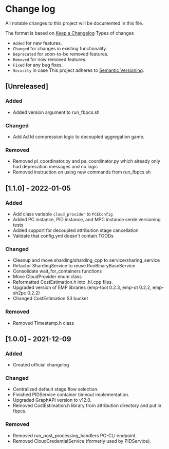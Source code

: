 # Change log
All notable changes to this project will be documented in this file.

The format is based on [Keep a Changelog](https://keepachangelog.com/en/1.0.0/)
Types of changes
  - `Added` for new features.
  - `Changed` for changes in existing functionality.
  - `Deprecated` for soon-to-be removed features.
  - `Removed` for now removed features.
  - `Fixed` for any bug fixes.
  - `Security` in case
This project adheres to [Semantic Versioning](https://semver.org/spec/v2.0.0.html).

## [Unreleased]
### Added
  - Added version argument to run_fbpcs.sh

### Changed
- Add Ad Id compression logic to decoupled aggregation game.

### Removed
  - Removed pl_coordinator.py and pa_coordinator.py which already only had deprecation messages and no logic
  - Removed instruction on using new commands from run_fbpcs.sh

## [1.1.0] - 2022-01-05
### Added
  - Add class variable `cloud_provider` to `PCEConfig`
  - Added PC instance, PID instance, and MPC instance serde versioning tests
  - Added support for decoupled attribution stage cancellation
  - Validate that config.yml doesn't contain TOODs

### Changed
  - Cleanup and move sharding/sharding_cpp to service/sharing_service
  - Refactor ShardingService to reuse RunBinaryBaseService
  - Consolidate wait_for_containers functions
  - Move CloudProvider enum class
  - Reformatted CostEstimation.h into .h/.cpp files.
  - Upgraded version of EMP libraries (emp-tool 0.2.3, emp-ot 0.2.2, emp-sh2pc 0.2.2)
  - Changed CostEstimation S3 bucket

### Removed
  - Removed Timestamp.h class

## [1.0.0] - 2021-12-09
### Added
  - Created official changelog

### Changed
  - Centralized default stage flow selection.
  - Finished PIDService container timeout implementation.
  - Upgraded GraphAPI version to v12.0.
  - Removed CostEstimation.h library from attribution directory and put in fbpcs.

### Removed
  - Removed run_post_processing_handlers PC-CLI endpoint.
  - Removed CloudCredentialService (formerly used by PIDService).
